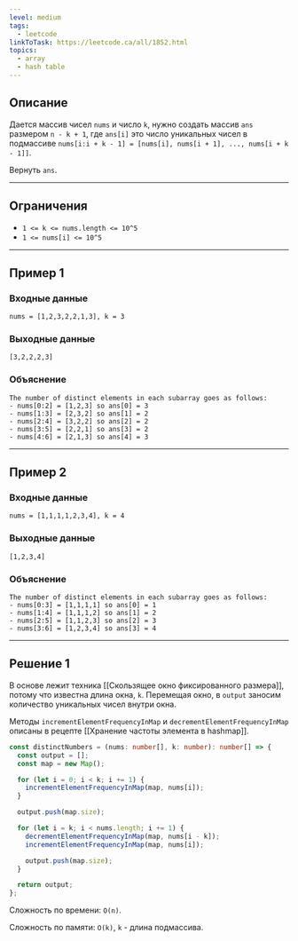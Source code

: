```yaml
---
level: medium
tags:
  - leetcode
linkToTask: https://leetcode.ca/all/1852.html
topics:
  - array
  - hash table
---
```

## Описание

Дается массив чисел `nums` и число `k`, нужно создать массив `ans` размером `n - k + 1`, где `ans[i]` это число уникальных чисел в подмассиве `nums[i:i + k - 1] = [nums[i], nums[i + 1], ..., nums[i + k - 1]]`.

Вернуть `ans`.

---
## Ограничения

- `1 <= k <= nums.length <= 10^5`
- `1 <= nums[i] <= 10^5`

---
## Пример 1

### Входные данные

```
nums = [1,2,3,2,2,1,3], k = 3
```
### Выходные данные

```
[3,2,2,2,3]
```
### Объяснение

```
The number of distinct elements in each subarray goes as follows:
- nums[0:2] = [1,2,3] so ans[0] = 3
- nums[1:3] = [2,3,2] so ans[1] = 2
- nums[2:4] = [3,2,2] so ans[2] = 2
- nums[3:5] = [2,2,1] so ans[3] = 2
- nums[4:6] = [2,1,3] so ans[4] = 3
```

---
## Пример 2

### Входные данные

```
nums = [1,1,1,1,2,3,4], k = 4
```
### Выходные данные

```
[1,2,3,4]
```
### Объяснение

```
The number of distinct elements in each subarray goes as follows:
- nums[0:3] = [1,1,1,1] so ans[0] = 1
- nums[1:4] = [1,1,1,2] so ans[1] = 2
- nums[2:5] = [1,1,2,3] so ans[2] = 3
- nums[3:6] = [1,2,3,4] so ans[3] = 4
```

---
## Решение 1

В основе лежит техника [[Скользящее окно фиксированного размера]], потому что известна длина окна, `k`. Перемещая окно, в `output` заносим количество уникальных чисел внутри окна.

Методы `incrementElementFrequencyInMap` и `decrementElementFrequencyInMap` описаны в рецепте [[Хранение частоты элемента в hashmap]].

```typescript
const distinctNumbers = (nums: number[], k: number): number[] => {
  const output = [];
  const map = new Map();

  for (let i = 0; i < k; i += 1) {
    incrementElementFrequencyInMap(map, nums[i]);
  }

  output.push(map.size);

  for (let i = k; i < nums.length; i += 1) {
    decrementElementFrequencyInMap(map, nums[i - k]);
    incrementElementFrequencyInMap(map, nums[i]);

    output.push(map.size);
  }

  return output;
};
```

Сложность по времени: `O(n)`.

Сложность по памяти: `O(k)`, `k` - длина подмассива.